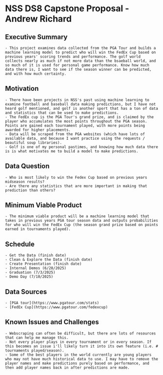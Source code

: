 # NSS DS8 Capstone Proposal - Andrew Richard

## Executive Summary

    - This project examines data collected from the PGA Tour and builds a machine learning model to predict who will win the FedEx Cup based on previous years' scoring trends and performance. The golf world collects nearly as much if not more data than the bsaeball world, and so much of it is used for personal game performance. Know how much data there is, I want to see if the season winner can be predicted, and with how much certainty. 

## Motivation

    - There have been projects in NSS's past using machine learning to examine football and baseball data making predictions, but I have not heard golf mentioned, and golf is another sport that has a ton of data and statistics that can be used to make predictions. 
    - The FedEx cup is the PGA Tour's grand prize, and is claimed by the player who accumulates the most points throughout the PGA season. Points are gained each tournament played, with more points being awarded for higher placements. 
    - Data will be scraped from the PGA websites (which have lots of available data, and because I want practice using the requests / beautiful soup libraries). 
    - Golf is one of my personal pastimes, and knowing how much data there is is what motivates me to build a model to make predictions. 

##  Data Question

    - Who is most likely to win the Fedex Cup based on previous years midseason results? 
    - Are there any statistics that are more important in making that prediction than others? 

## Minimum Viable Product

    - The minimum viable product will be a machine learning model that takes in previous years PGA tour season data and outputs probabilities for who will win the FedEx Cup (the season grand prize based on points earned in tournaments played). 

## Schedule

    - Get the Data (finish date)
    - Clean & Explore the Data (finish date)
    - Create Presentation (finish date)
    - Internal Demos (6/28/2025)
    - Graduation (7/3/2025)
    - Demo Day (7/10/2025)

## Data Sources

    - [PGA tour](https://www.pgatour.com/stats)
    - [FedEx Cup](https://www.pgatour.com/fedexcup)

## Known Issues and Challenges

    - Webscraping can often be difficult, but there are lots of resources that can help me manage this. 
    - Not every player plays in every tournament or in every season. If this becomes an issue i'll likely turn it into its own feature (i.e. # tournaments played/season).
    - Some of the best players in the world currently are young players who may not have much historical data to use. I may have to remove the player names and make predictions purely based on performance, and then add player names back in after predictions are made. 
